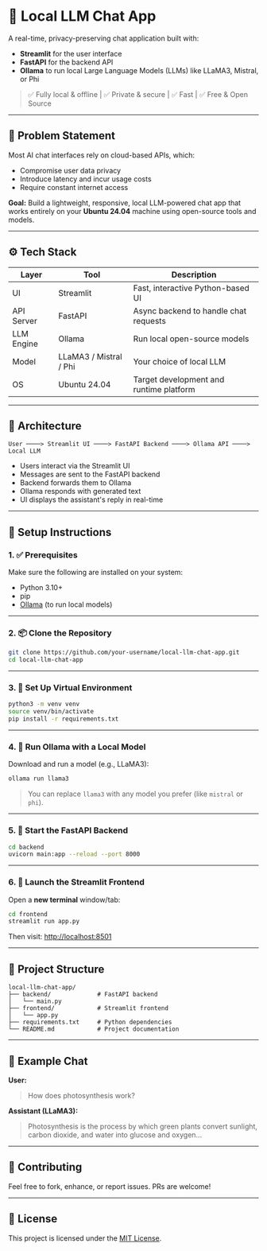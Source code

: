# 🧠 Local LLM Chat App

A real-time, privacy-preserving chat application built with:

* **Streamlit** for the user interface
* **FastAPI** for the backend API
* **Ollama** to run local Large Language Models (LLMs) like LLaMA3, Mistral, or Phi

> ✅ Fully local & offline | ✅ Private & secure | ✅ Fast | ✅ Free & Open Source

---

## 📌 Problem Statement

Most AI chat interfaces rely on cloud-based APIs, which:

* Compromise user data privacy
* Introduce latency and incur usage costs
* Require constant internet access

**Goal:** Build a lightweight, responsive, local LLM-powered chat app that works entirely on your **Ubuntu 24.04** machine using open-source tools and models.

---

## ⚙️ Tech Stack

| Layer      | Tool                   | Description                             |
| ---------- | ---------------------- | --------------------------------------- |
| UI         | Streamlit              | Fast, interactive Python-based UI       |
| API Server | FastAPI                | Async backend to handle chat requests   |
| LLM Engine | Ollama                 | Run local open-source models            |
| Model      | LLaMA3 / Mistral / Phi | Your choice of local LLM                |
| OS         | Ubuntu 24.04           | Target development and runtime platform |

---

## 📀 Architecture

```
User ────> Streamlit UI ────> FastAPI Backend ────> Ollama API ────> Local LLM
```

* Users interact via the Streamlit UI
* Messages are sent to the FastAPI backend
* Backend forwards them to Ollama
* Ollama responds with generated text
* UI displays the assistant's reply in real-time

---

## 🚀 Setup Instructions

### 1. ✅ Prerequisites

Make sure the following are installed on your system:

* Python 3.10+
* pip
* [Ollama](https://ollama.com) (to run local models)

---

### 2. 📦 Clone the Repository

```bash
git clone https://github.com/your-username/local-llm-chat-app.git
cd local-llm-chat-app
```

---

### 3. 🐍 Set Up Virtual Environment

```bash
python3 -m venv venv
source venv/bin/activate
pip install -r requirements.txt
```

---

### 4. 🤖 Run Ollama with a Local Model

Download and run a model (e.g., LLaMA3):

```bash
ollama run llama3
```

> You can replace `llama3` with any model you prefer (like `mistral` or `phi`).

---

### 5. 🔌 Start the FastAPI Backend

```bash
cd backend
uvicorn main:app --reload --port 8000
```

---

### 6. 🎨 Launch the Streamlit Frontend

Open a **new terminal** window/tab:

```bash
cd frontend
streamlit run app.py
```

Then visit: [http://localhost:8501](http://localhost:8501)

---

## 📁 Project Structure

```
local-llm-chat-app/
├── backend/             # FastAPI backend
│   └── main.py
├── frontend/            # Streamlit frontend
│   └── app.py
├── requirements.txt     # Python dependencies
└── README.md            # Project documentation
```

---

## 💬 Example Chat

**User:**

> How does photosynthesis work?

**Assistant (LLaMA3):**

> Photosynthesis is the process by which green plants convert sunlight, carbon dioxide, and water into glucose and oxygen...

---

## 🙌 Contributing

Feel free to fork, enhance, or report issues. PRs are welcome!

---

## 📄 License

This project is licensed under the [MIT License](LICENSE).
